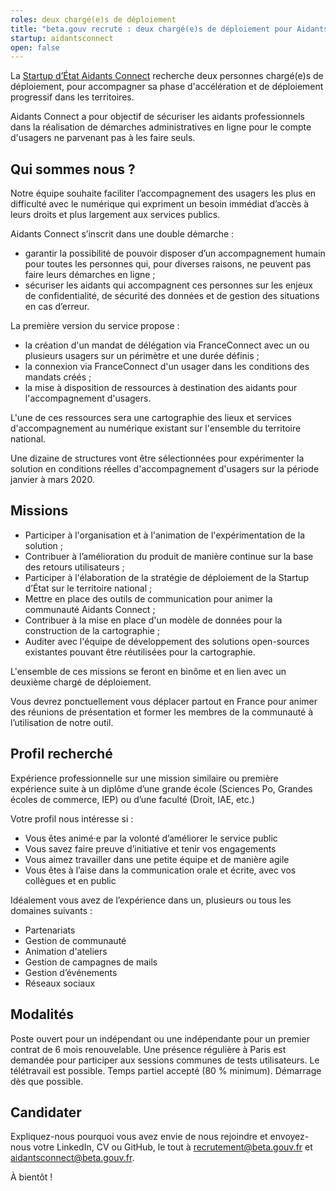 ```yaml
---
roles: deux chargé(e)s de déploiement
title: "beta.gouv recrute : deux chargé(e)s de déploiement pour Aidants Connect"
startup: aidantsconnect
open: false
---
```


La [Startup d’État Aidants Connect](https://beta.gouv.fr/startups/aidantsconnect.html) recherche deux personnes chargé(e)s de déploiement, pour accompagner sa phase d'accélération et de déploiement progressif dans les territoires.

Aidants Connect a pour objectif de sécuriser les aidants professionnels dans la réalisation de démarches administratives en ligne pour le compte d'usagers ne parvenant pas à les faire seuls.

## Qui sommes nous ?

Notre équipe souhaite faciliter l’accompagnement des usagers les plus en difficulté avec le numérique qui expriment un besoin immédiat d’accès à leurs droits et plus largement aux services publics.

Aidants Connect s’inscrit dans une double démarche :

 * garantir la possibilité de pouvoir disposer d’un accompagnement humain pour toutes les personnes qui, pour diverses raisons, ne peuvent pas faire leurs démarches en ligne ;
 * sécuriser les aidants qui accompagnent ces personnes sur les enjeux de confidentialité, de sécurité des données et de gestion des situations en cas d’erreur.

La première version du service propose :
- la création d'un mandat de délégation via FranceConnect avec un ou plusieurs usagers sur un périmètre et une durée définis ;
- la connexion via FranceConnect d'un usager dans les conditions des mandats créés ;
- la mise à disposition de ressources à destination des aidants pour l'accompagnement d'usagers.

L'une de ces ressources sera une cartographie des lieux et services d'accompagnement au numérique existant sur l'ensemble du territoire national.

Une dizaine de structures vont être sélectionnées pour expérimenter la solution en conditions réelles d'accompagnement d'usagers sur la période janvier à mars 2020. 



## Missions

* Participer à l'organisation et à l'animation de l'expérimentation de la solution ;
* Contribuer à l’amélioration du produit de manière continue sur la base des retours utilisateurs ;
* Participer à l'élaboration de la stratégie de déploiement de la Startup d’État sur le territoire national ;
* Mettre en place des outils de communication pour animer la communauté Aidants Connect ;
* Contribuer à la mise en place d'un modèle de données pour la  construction de la cartographie ; 
* Auditer avec l'équipe de développement des solutions open-sources existantes pouvant être réutilisées pour la cartographie.

L'ensemble de ces missions se feront en binôme et en lien avec un deuxième chargé de déploiement. 

Vous devrez ponctuellement vous déplacer partout en France pour animer des réunions de présentation et former les membres de la communauté à l’utilisation de notre outil.

## Profil recherché

Expérience professionnelle sur une mission similaire ou première expérience suite à un diplôme d’une grande école (Sciences Po, Grandes écoles de commerce, IEP) ou d’une faculté (Droit, IAE, etc.)

Votre profil nous intéresse si :

* Vous êtes animé·e par la volonté d’améliorer le service public
* Vous savez faire preuve d’initiative et tenir vos engagements
* Vous aimez travailler dans une petite équipe et de manière agile
* Vous êtes à l’aise dans la communication orale et écrite, avec vos collègues et en public

Idéalement vous avez de l’expérience dans un, plusieurs ou tous les domaines suivants :

* Partenariats
* Gestion de communauté
* Animation d'ateliers
* Gestion de campagnes de mails
* Gestion d’événements
* Réseaux sociaux

    
## Modalités

Poste ouvert pour un indépendant ou une indépendante pour un premier contrat de 6 mois renouvelable. Une présence régulière à Paris est demandée pour participer aux sessions communes de tests utilisateurs. Le télétravail est possible. Temps partiel accepté (80 % minimum). Démarrage dès que possible.

## Candidater

Expliquez-nous pourquoi vous avez envie de nous rejoindre et envoyez-nous votre LinkedIn, CV ou GitHub, le tout à recrutement@beta.gouv.fr et aidantsconnect@beta.gouv.fr.

À bientôt !
